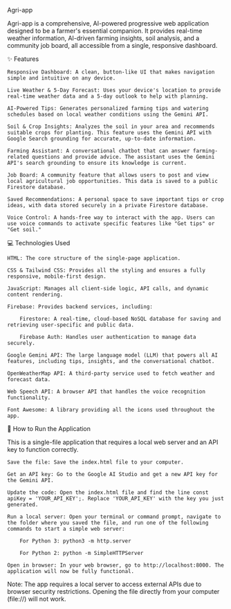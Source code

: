 Agri-app

Agri-app is a comprehensive, AI-powered progressive web application designed to be a farmer's essential companion. It provides real-time weather information, AI-driven farming insights, soil analysis, and a community job board, all accessible from a single, responsive dashboard.

✨ Features

    Responsive Dashboard: A clean, button-like UI that makes navigation simple and intuitive on any device.

    Live Weather & 5-Day Forecast: Uses your device's location to provide real-time weather data and a 5-day outlook to help with planning.

    AI-Powered Tips: Generates personalized farming tips and watering schedules based on local weather conditions using the Gemini API.

    Soil & Crop Insights: Analyzes the soil in your area and recommends suitable crops for planting. This feature uses the Gemini API with Google Search grounding for accurate, up-to-date information.

    Farming Assistant: A conversational chatbot that can answer farming-related questions and provide advice. The assistant uses the Gemini API's search grounding to ensure its knowledge is current.

    Job Board: A community feature that allows users to post and view local agricultural job opportunities. This data is saved to a public Firestore database.

    Saved Recommendations: A personal space to save important tips or crop ideas, with data stored securely in a private Firestore database.

    Voice Control: A hands-free way to interact with the app. Users can use voice commands to activate specific features like "Get tips" or "Get soil."

💻 Technologies Used

    HTML: The core structure of the single-page application.

    CSS & Tailwind CSS: Provides all the styling and ensures a fully responsive, mobile-first design.

    JavaScript: Manages all client-side logic, API calls, and dynamic content rendering.

    Firebase: Provides backend services, including:

        Firestore: A real-time, cloud-based NoSQL database for saving and retrieving user-specific and public data.

        Firebase Auth: Handles user authentication to manage data securely.

    Google Gemini API: The large language model (LLM) that powers all AI features, including tips, insights, and the conversational chatbot.

    OpenWeatherMap API: A third-party service used to fetch weather and forecast data.

    Web Speech API: A browser API that handles the voice recognition functionality.

    Font Awesome: A library providing all the icons used throughout the app.

🚀 How to Run the Application

This is a single-file application that requires a local web server and an API key to function correctly.

    Save the file: Save the index.html file to your computer.

    Get an API key: Go to the Google AI Studio and get a new API key for the Gemini API.

    Update the code: Open the index.html file and find the line const apiKey = 'YOUR_API_KEY';. Replace 'YOUR_API_KEY' with the key you just generated.

    Run a local server: Open your terminal or command prompt, navigate to the folder where you saved the file, and run one of the following commands to start a simple web server:

        For Python 3: python3 -m http.server

        For Python 2: python -m SimpleHTTPServer

    Open in browser: In your web browser, go to http://localhost:8000. The application will now be fully functional.

Note: The app requires a local server to access external APIs due to browser security restrictions. Opening the file directly from your computer (file://) will not work.
